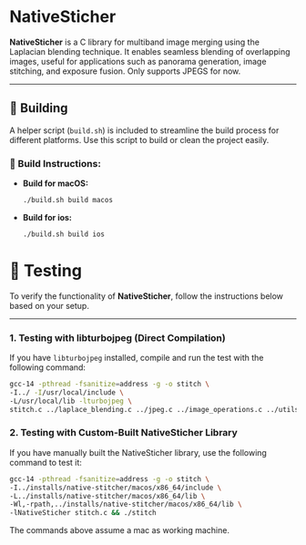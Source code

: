 # NativeSticher
**NativeSticher** is a C library for multiband image merging using the Laplacian blending technique.
It enables seamless blending of overlapping images, useful for applications such as panorama generation, image stitching, and exposure fusion. Only supports JPEGS for now.

---

## 🚧 Building
A helper script (`build.sh`) is included to streamline the build process for different platforms.
Use this script to build or clean the project easily.

### 🔨 Build Instructions:
- **Build for macOS:**
  ```bash
  ./build.sh build macos
  ```
- **Build for ios:**
  ```bash
  ./build.sh build ios
  ```

# 🧪 Testing

To verify the functionality of **NativeSticher**, follow the instructions below based on your setup.

---

### 1. Testing with libturbojpeg (Direct Compilation)
If you have `libturbojpeg` installed, compile and run the test with the following command:
```bash
gcc-14 -pthread -fsanitize=address -g -o stitch \
-I../ -I/usr/local/include \
-L/usr/local/lib -lturbojpeg \
stitch.c ../laplace_blending.c ../jpeg.c ../image_operations.c ../utils.c && time ./stitch
```

### 2. Testing with Custom-Built NativeSticher Library
If you have manually built the NativeSticher library, use the following command to test it:
```bash
gcc-14 -pthread -fsanitize=address -g -o stitch \
-I../installs/native-stitcher/macos/x86_64/include \
-L../installs/native-stitcher/macos/x86_64/lib \
-Wl,-rpath,../installs/native-stitcher/macos/x86_64/lib \
-lNativeSticher stitch.c && ./stitch
```
The commands above assume a mac as working machine.
